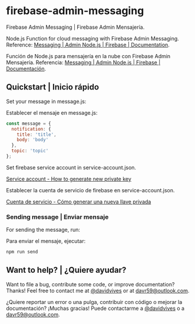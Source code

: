 # firebase-admin-messaging
Firebase Admin Messaging | Firebase Admin Mensajería.

Node.js Function for cloud messaging with Firebase Admin Messaging. Reference: [Messaging | Admin Node.js | Firebase | Documentation](https://firebase.google.com/docs/reference/admin/node/admin.messaging).

Función de Node.js para mensajería en la nube con Firebase Admin Mensajería. Referencia: [Messaging | Admin Node.js | Firebase | Documentación](https://firebase.google.com/docs/reference/admin/node/admin.messaging).

## Quickstart | Inicio rápido

Set your message in message.js:

Establecer el mensaje en message.js:

```javascript
const message = {
  notification: {
    title: 'title',
    body: 'body'
  },
  topic: 'topic'
};
```

Set firebase service account in service-account.json.

[Service account - How to generate new private key](https://firebase.google.com/docs/admin/setup?authuser=0#add_firebase_to_your_app)

Establecer la cuenta de servicio de firebase en service-account.json.

[Cuenta de servicio - Cómo generar una nueva llave privada](https://firebase.google.com/docs/admin/setup?authuser=0#add_firebase_to_your_app)

### Sending message | Enviar mensaje

For sending the message, run:

Para enviar el mensaje, ejecutar:

```bash
npm run send
```

## Want to help? | ¿Quiere ayudar?

Want to file a bug, contribute some code, or improve documentation? Thanks! Feel free to contact me at [@davidvives](https://twitter.com/davidvives) or at davr59@outlook.com.

¿Quiere reportar un error o una pulga, contribuir con código o mejorar la documentación? ¡Muchas gracias! Puede contactarme a [@davidvives](https://twitter.com/davidvives) o a davr59@outlook.com.

